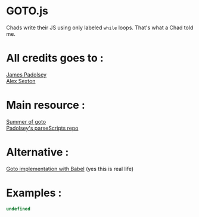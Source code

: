 # GOTO.js
Chads write their JS using only labeled `while` loops. That's what a Chad told me.  

# All credits goes to :
[James Padolsey](https://github.com/padolsey)  
[Alex Sexton](https://alexsexton.com/blog/2009/07/goto-dot-js/)  

# Main resource :   
[Summer of goto](https://web.archive.org/web/20120423055911/http://summerofgoto.com/)  
[Padolsey's parseScripts repo](https://github.com/padolsey/parseScripts)  

# Alternative :   
[Goto implementation with Babel](https://github.com/kisonecat/babel-plugin-goto)  (yes this is real life)

# Examples :   
```javascript
undefined
```